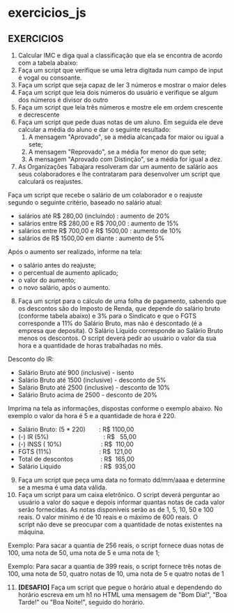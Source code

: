 # exercicios_js
## EXERCICIOS

1. Calcular IMC e diga qual a classificação que ela se encontra de acordo com a tabela abaixo:
2. Faça um script que verifique se uma letra digitada num campo de input é vogal ou consoante.
3. Faça um script que seja capaz de ler 3 números e mostrar o maior deles
4. Faça um script que leia dois números do usuário e verifique se algum dos números é divisor do outro
5. Faça um script que leia três números e mostre ele em ordem crescente e decrescente 
6. Faça um script que pede duas notas de um aluno. Em seguida ele deve calcular a média do aluno e dar o seguinte resultado:
    1. A mensagem "Aprovado", se a média alcançada for maior ou igual a sete;
    2. A mensagem "Reprovado", se a média for menor do que sete;
    3. A mensagem "Aprovado com Distinção", se a média for igual a dez.
7. As Organizações Tabajara resolveram dar um aumento de salário aos seus colaboradores e lhe contrataram para desenvolver um script que calculará os reajustes.

Faça um script que recebe o salário de um colaborador e o reajuste segundo o seguinte critério, baseado no salário atual:

- salários até R$ 280,00 (incluindo) : aumento de 20%
- salários entre R$ 280,00 e R$ 700,00 : aumento de 15%
- salários entre R$ 700,00 e R$ 1500,00 : aumento de 10%
- salários de R$ 1500,00 em diante : aumento de 5%

Após o aumento ser realizado, informe na tela:

- o salário antes do reajuste;
- o percentual de aumento aplicado;
- o valor do aumento;
- o novo salário, após o aumento.
8. Faça um script para o cálculo de uma folha de pagamento, sabendo que os descontos são do Imposto de Renda, que depende do salário bruto (conforme tabela abaixo) e 3% para o Sindicato e que o FGTS corresponde a 11% do Salário Bruto, mas não é descontado (é a empresa que deposita). O Salário Líquido corresponde ao Salário Bruto menos os descontos. O script deverá pedir ao usuário o valor da sua hora e a quantidade de horas trabalhadas no mês.

Desconto do IR:

- Salário Bruto até 900 (inclusive) - isento
- Salário Bruto até 1500 (inclusive) - desconto de 5%
- Salário Bruto até 2500 (inclusive) - desconto de 10%
- Salário Bruto acima de 2500 - desconto de 20%

Imprima na tela as informações, dispostas conforme o exemplo abaixo. No exemplo o valor da hora é 5 e a quantidade de hora é 220.

- Salário Bruto: (5 * 220)        : R$ 1100,00
- (-) IR (5%)                                : R$   55,00
- (-) INSS ( 10%)                       : R$  110,00
- FGTS (11%)                            : R$  121,00
- Total de descontos                : R$  165,00
- Salário Liquido                       : R$  935,00
9. Faça um script que peça uma data no formato dd/mm/aaaa e determine se a mesma é uma data válida.
10. Faça um script para um caixa eletrônico. O script deverá perguntar ao usuário a valor do saque e depois informar quantas notas de cada valor serão fornecidas. As notas disponíveis serão as de 1, 5, 10, 50 e 100 reais. O valor mínimo é de 10 reais e o máximo de 600 reais. O script não deve se preocupar com a quantidade de notas existentes na máquina.

Exemplo: Para sacar a quantia de 256 reais, o script fornece duas notas de 100, uma nota de 50, uma nota de 5 e uma nota de 1;

Exemplo: Para sacar a quantia de 399 reais, o script fornece três notas de 100, uma nota de 50, quatro notas de 10, uma nota de 5 e quatro notas de 1

11. **[DESAFIO]** Faça um script que pegue o horário atual e dependendo do horário escreva em um h1 no HTML uma mensagem de "Bom Dia!", "Boa Tarde!" ou "Boa Noite!", seguido do horário.
